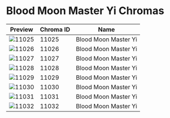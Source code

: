 # Blood Moon Master Yi Chromas



| Preview | Chroma ID | Name |
|---------|-----------|------|
| ![11025](https://raw.communitydragon.org/latest/plugins/rcp-be-lol-game-data/global/default/v1/champion-chroma-images/11/11025.png) | 11025 | Blood Moon Master Yi |
| ![11026](https://raw.communitydragon.org/latest/plugins/rcp-be-lol-game-data/global/default/v1/champion-chroma-images/11/11026.png) | 11026 | Blood Moon Master Yi |
| ![11027](https://raw.communitydragon.org/latest/plugins/rcp-be-lol-game-data/global/default/v1/champion-chroma-images/11/11027.png) | 11027 | Blood Moon Master Yi |
| ![11028](https://raw.communitydragon.org/latest/plugins/rcp-be-lol-game-data/global/default/v1/champion-chroma-images/11/11028.png) | 11028 | Blood Moon Master Yi |
| ![11029](https://raw.communitydragon.org/latest/plugins/rcp-be-lol-game-data/global/default/v1/champion-chroma-images/11/11029.png) | 11029 | Blood Moon Master Yi |
| ![11030](https://raw.communitydragon.org/latest/plugins/rcp-be-lol-game-data/global/default/v1/champion-chroma-images/11/11030.png) | 11030 | Blood Moon Master Yi |
| ![11031](https://raw.communitydragon.org/latest/plugins/rcp-be-lol-game-data/global/default/v1/champion-chroma-images/11/11031.png) | 11031 | Blood Moon Master Yi |
| ![11032](https://raw.communitydragon.org/latest/plugins/rcp-be-lol-game-data/global/default/v1/champion-chroma-images/11/11032.png) | 11032 | Blood Moon Master Yi |
